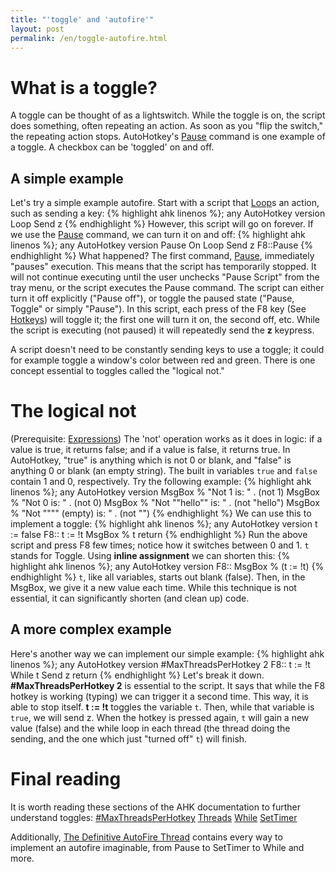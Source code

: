 ```yaml
---
title: "'toggle' and 'autofire'"
layout: post
permalink: /en/toggle-autofire.html
---
```


# What is a toggle?
A toggle can be thought of as a lightswitch. While the toggle is on, the script does something, often repeating an action. As soon as you "flip the switch," the repeating action stops. AutoHotkey's [Pause](http://d.ahk4.me/~Pause) command is one example of a toggle. A checkbox can be 'toggled' on and off.

## A simple example
Let's try a simple example autofire. Start with a script that [Loop](http://d.ahk4.me/~Loop)s an action, such as sending a key:
{% highlight ahk linenos %}; any AutoHotkey version
Loop
	Send z
{% endhighlight %}
However, this script will go on forever. If we use the [Pause](http://d.ahk4.me/~Pause) command, we can turn it on and off:
{% highlight ahk linenos %}; any AutoHotkey version
Pause On
Loop
	Send z
F8::Pause
{% endhighlight %}
What happened? The first command, [Pause](http://d.ahk4.me/~Pause), immediately "pauses" execution. This means that the script has temporarily stopped. It will not continue executing until the user unchecks "Pause Script" from the tray menu, or the script executes the Pause command. The script can either turn it off explicitly ("Pause off"), or toggle the paused state ("Pause, Toggle" or simply "Pause"). In this script, each press of the F8 key (See [Hotkeys]()) will toggle it; the first one will turn it on, the second off, etc. While the script is executing (not paused) it will repeatedly send the **z** keypress.

A script doesn't need to be constantly sending keys to use a toggle; it could for example toggle a window's color between red and green. There is one concept essential to toggles called the "logical not."

# The logical not
(Prerequisite: [Expressions](http://d.ahk4.me/Expressions))
The 'not' operation works as it does in logic: if a value is true, it returns false; and if a value is false, it returns true. In AutoHotkey, "true" is anything which is not 0 or blank, and "false" is anything 0 or blank (an empty string). The built in variables `true` and `false` contain 1 and 0, respectively. Try the following example:
{% highlight ahk linenos %}; any AutoHotkey version
MsgBox % "Not 1 is: " . (not 1)
MsgBox % "Not 0 is: " . (not 0)
MsgBox % "Not ""hello"" is: " . (not "hello")
MsgBox % "Not """" (empty) is: " . (not "")
{% endhighlight %}
We can use this to implement a toggle: 
{% highlight ahk linenos %}; any AutoHotkey version
t := false
F8::
 t := !t
 MsgBox % t
 return
{% endhighlight %}
Run the above script and press F8 few times; notice how it switches between 0 and 1. `t` stands for Toggle. Using **inline assignment** we can shorten this:
{% highlight ahk linenos %}; any AutoHotkey version
F8:: MsgBox % (t := !t)
{% endhighlight %}
`t`, like all variables, starts out blank (false). Then, in the MsgBox, we give it a new value each time. While this technique is not essential, it can significantly shorten (and clean up) code.

## A more complex example <!-- add more later? -->
Here's another way we can implement our simple example:
{% highlight ahk linenos %}; any AutoHotkey version
#MaxThreadsPerHotkey 2
F8::
 t := !t
 While t
	Send z
return
{% endhighlight %}
Let's break it down. **#MaxThreadsPerHotkey 2** is essential to the script. It says that while the F8 hotkey is working (typing) we can trigger it a second time. This way, it is able to stop itself. **t := !t** toggles the variable `t`. Then, while that variable is `true`, we will send z. When the hotkey is pressed again, `t` will gain a new value (false) and the while loop in each thread (the thread doing the sending, and the one which just "turned off" `t`) will finish.

# Final reading

It is worth reading these sections of the AHK documentation to further understand toggles:
[#MaxThreadsPerHotkey](http://www.autohotkey.net/~Lexikos/AutoHotkey_L/docs/commands/_MaxThreadsPerHotkey.htm)
[Threads](http://www.autohotkey.net/~Lexikos/AutoHotkey_L/docs/misc/Threads.htm)
[While](http://www.autohotkey.com/docs/commands/While.htm)
[SetTimer](http://www.autohotkey.net/~Lexikos/AutoHotkey_L/docs/commands/SetTimer.htm)

Additionally, [The Definitive AutoFire Thread](http://www.autohotkey.com/forum/topic69474.html) contains every way to implement an autofire imaginable, from Pause to SetTimer to While and more.
